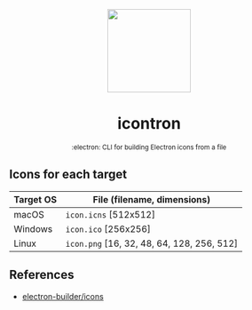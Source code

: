 <div align="center">
  <img src="https://raw.githubusercontent.com/estebanborai/icontron/master/assets/test.png" height="150" width="150" />
  <h1>icontron</h1>
  <small>:electron: CLI for building Electron icons from a file</small>
</div>

## Icons for each target

| Target OS  | File   (filename, dimensions)                 |
| ---------- | --------------------------------------------- |
| macOS      | `icon.icns` [512x512]                         |
| Windows    | `icon.ico`  [256x256]                         |
| Linux      | `icon.png`  [16, 32, 48, 64, 128, 256, 512]   |

## References
- [electron-builder/icons](https://www.electron.build/icons)
